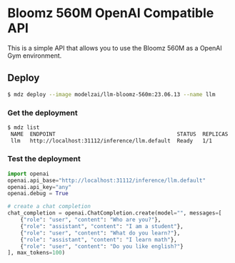 # Bloomz 560M OpenAI Compatible API

This is a simple API that allows you to use the Bloomz 560M as a OpenAI Gym environment.

## Deploy

```bash
$ mdz deploy --image modelzai/llm-bloomz-560m:23.06.13 --name llm
```

### Get the deployment

```bash
$ mdz list
 NAME  ENDPOINT                                      STATUS  REPLICAS 
 llm   http://localhost:31112/inference/llm.default  Ready   1/1      
```

### Test the deployment

```python
import openai
openai.api_base="http://localhost:31112/inference/llm.default"
openai.api_key="any"
openai.debug = True

# create a chat completion
chat_completion = openai.ChatCompletion.create(model="", messages=[
    {"role": "user", "content": "Who are you?"},
    {"role": "assistant", "content": "I am a student"},
    {"role": "user", "content": "What do you learn?"},
    {"role": "assistant", "content": "I learn math"},
    {"role": "user", "content": "Do you like english?"}
], max_tokens=100)
```
